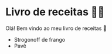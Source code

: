 # Livro de receitas :woman_cook:

Olá! Bem vindo ao meu livro de receitas :clap:

- Strogonoff de frango
- Pavê
